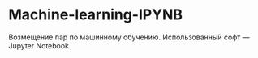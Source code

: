 # Machine-learning-IPYNB
Возмещение пар по машинному обучению.
Использованный софт — Jupyter Notebook
